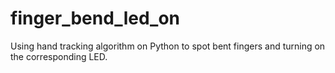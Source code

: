 # finger_bend_led_on
Using hand tracking algorithm on Python to spot bent fingers and turning on the corresponding LED.
